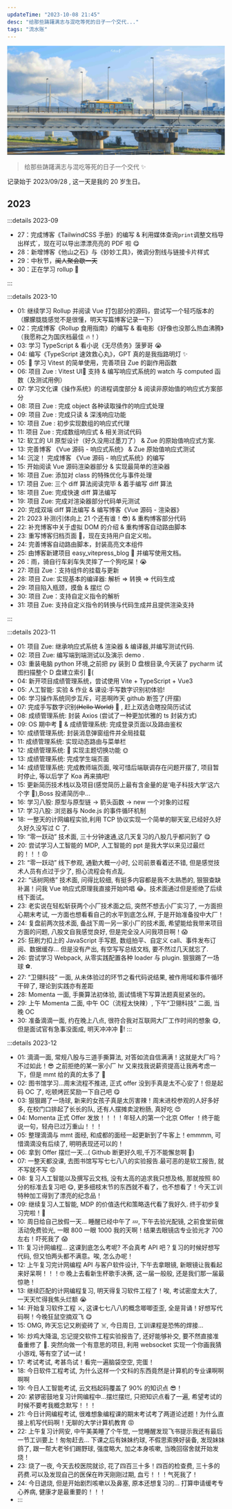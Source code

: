```yaml
---
updateTime: "2023-10-08 21:45"
desc: "给那些踌躇满志与混吃等死的日子一个交代..."
tags: "流水账"
---
```


![banner](./img/dialog.jpg)

> 给那些踌躇满志与混吃等死的日子一个交代 ✨

记录始于 2023/09/28 , 这一天是我的 20 岁生日。

## 2023

:::details 2023-09

- 27：完成博客《TailwindCSS 手册》的编写 & 利用媒体查询`print`调整文档导出样式`，现在可以导出漂漂亮亮的 PDF 啦 😋
- 28：新增博客《他山之石》与《妙妙工具》，微调分割线与链接卡片样式
- 29：中秋节，~~闽人聚会歇一天~~
- 30：正在学习 rollup 🧐

:::

:::details 2023-10

- 01: 继续学习 Rollup 并阅读 Vue 打包部分的源码，尝试写一个轻巧版本的（朦朦胧胧感觉不是很懂，明天写篇博客记录一下）
- 02：完成博客《Rollup 食用指南》的编写 & 看电影《好像也没那么热血沸腾》（我愿称之为国庆档最佳 🔥！）
- 03: 学习 TypeScript & 看小说《无尽债务》菠萝哥 😭
- 04: 编写《TypeScript 速效救心丸》，GPT 真的是我指路明灯 ✨
- 05: 📝 学习 Vitest 的简单使用，完善项目 Zue 的副作用函数
- 06: 项目 Zue : Vitest UI🌈 支持 & 编写响应式系统的 watch 与 computed 函数（及测试用例）
- 07: 学习文化课《操作系统》的进程调度部分 & 阅读非原始值的响应式方案部分
- 08: 项目 Zue : 完成 object 各种读取操作的响应式处理
- 09: 项目 Zue : 完成只读 & 深浅响应功能
- 10: 项目 Zue : 初步实现数组的响应式代理
- 11: 项目 Zue : 完成数组响应式 & 相关测试代码
- 12: 软工的 UI 原型设计（好久没用过墨刀了） & Zue 的原始值响应式方案.
- 13: 完善博客 《Vue 源码 - 响应式系统》 & Zue 原始值响应式测试
- 14: 沉淀！ 完成博客 《Vue 源码 - 响应式系统》的编写
- 15: 开始阅读 Vue 源码渲染器部分 & 实现最简单的渲染器
- 16: 项目 Zue: 添加对 class 的特殊优化与事件处理
- 17: 项目 Zue: 三个 diff 算法阅读完毕 & 着手编写 diff 算法
- 18: 项目 Zue: 完成快速 diff 算法编写
- 19: 项目 Zue: 完成对渲染器部分代码单元测试
- 20: 完成双端 diff 算法编写 & 编写博客《Vue 源码 - 渲染器》
- 21: 2023 补测(引体向上 21 个还有谁！😎) & 重构博客部分代码
- 22: 补充博客中关于虚拟 DOM 的介绍 & 重构博客自动路由脚本
- 23: 重写博客归档页面 🎨，现在支持用户自定义啦。
- 24: 完善博客自动路由脚本，封装高亮文本组件
- 25: 由博客新建项目 easy_vitepress_blog 🎉 并编写使用文档。
- 26：雨，骑自行车刹车失灵摔了一个狗吃屎！😭
- 27: 项目 Zue：支持组件的挂载与更新
- 28: 项目 Zue: 实现基本的编译器: 解析 => 转换 => 代码生成
- 29: 项目陷入瓶颈，摸鱼 & 摆烂 🙃
- 30: 项目 Zue：支持自定义指令的解析
- 31: 项目 Zue: 支持自定义指令的转换与代码生成并且提供渲染支持

:::

:::details 2023-11

- 01: 项目 Zue: 继承响应式系统 & 渲染器 & 编译器,并编写测试代码.
- 02: 项目 Zue: 编写端到端测试以及演示 demo .
- 03: 重装电脑 python 环境,之前把 py 装到 D 盘根目录,今天装了 pycharm 试图扫描整个 D 盘建立索引 🥶(
- 04: 新开项目成绩管理系统，尝试使用 Vite + TypeScript + Vue3
- 05: 人工智能: 实验 & 作业 & 课设:手写数字识别初体验!
- 06: 学习操作系统同步互斥，可恶啊昨天 github 断签了(开摆)
- 07: 完成手写数字识别~~(Hello World)~~ 🥰 , 赶上双选会瞎投简历试试
- 08: 成绩管理系统: 封装 Axios (尝试了一种更加优雅的 ts 封装方式)
- 09: OS 期中考 🙏 & 成绩管理系统: 完成登录页面以及路由鉴权
- 10: 成绩管理系统: 封装消息弹窗组件并全局挂载
- 11: 成绩管理系统: 实现动态路由与菜单栏
- 12: 成绩管理系统: 🌙 实现主题切换功能 🌞
- 13: 成绩管理系统: 完成学生端页面
- 14: 成绩管理系统: 完成教师端页面, 唉可惜后端联调存在问题开摆了, 项目暂时停止, 等以后学了 Koa 再来搞吧!
- 15: 更新简历技术栈以及项目(感觉简历上最有含金量的是‘电子科技大学’这六个字 🌹),Boss 投递简历中...
- 16: 学习八股: 原型与原型链 -> 箭头函数 -> new 一个对象的过程
- 17: 学习八股: 浏览器与 Node.js 的事件循环机制
- 18: 一整天的计网编程实验,利用 TCP 协议实现一个简单的聊天室,已经好久好久好久没写过 C 了.
- 19: “零一跃动” 技术面, 三十分钟速通,这几天复习的八股几乎都问到了 😋
- 20: 尝试学习人工智能的 MDP, 人工智能的 ppt 是我大学以来见过最烂的！！！😡
- 21: “零一跃动” 线下参观, 通勤大概一小时, 公司前景看着还不错, 但是感觉技术人员有点过于少了, 担心流程会有点乱.
- 22: “话树网络” 技术面, 问得比较细, 有挺多内容都是我不太熟悉的, 狠狠查缺补漏！问我 Vue 响应式原理我直接开始吟唱 😂。技术面通过但是拒绝了后续线下面试。
- 23: 老实说在轻松斩获两个小厂技术面之后, 突然不想去小厂实习了, 一方面担心期末考试, 一方面也想看看自己的水平到底怎么样, 于是开始准备投中大厂！
- 24: 复盘前两次技术面, 备战下周一另一家小厂的技术面, 希望能给我带来项目方面的问题, 八股文自我感觉良好, 但是完全没人问我项目啊！😱
- 25: 狂刷力扣上的 JavaScript 手写题, 数组拍平、自定义 call、事件发布订阅、数据缓存... 但是没有产出, 有空写写总结文档, 要不然过几天就忘了.
- 26: 尝试学习 Webpack, 从零实践配置各种 loader 与 plugin. 狠狠踢了一场球 ⚽.
- 27: “卫翎科技” 一面, 从未体验过的环节之看代码说结果, 被作用域和事件循环干碎了, 理论到实践亦有差距
- 28: Momenta 一面, 手撕算法初体验, 面试情境下写算法题真挺紧张的。
- 29: 上午 Momenta 二面, 中午 OC（流程太快辣）, 下午“卫翎科技” 二面, 当晚 OC
- 30: 准备滴滴一面, 约在晚上八点, 很符合我对互联网大厂工作时间的想象 😋, 但是面试官有急事没面成, 明天冲冲冲 🏃!
  :::

:::details 2023-12

- 01: 滴滴一面, 常规八股与三道手撕算法, 对答如流自信满满！这就是大厂吗？不过如此！😎 之前拒绝的某一家小厂 hr 又来找我说薪资提高让我再考虑一下，但是 mmt 给的真的太多了 🥳
- 02: 图书馆学习...周末流程不推进, 正式 offer 没到手真是太不心安了！但是起码 OC 了, 吃顿烤匠奖励一下自己吧 😋
- 03: 狠狠踢了一场球, 新来的女孩子真是太厉害辣！周末进校参观的人好多好多, 在校门口排起了长长的队, 还有人摆摊卖淀粉肠, 真好吃 😍
- 04: Momenta 正式 Offer 发放！！！！年轻人的第一个北京 Offer ！终于能说一句，轻舟已过万重山！！！
- 05: 整理滴滴与 mmt 面经, 和成都的面经一起更新到了牛客上！emmmm, 可惜滴滴没有后续了, 明明表现还可以的！
- 06: 拿到 Offer 摆烂一天...( Github 断更好久啦,千万不能懈怠啊 💩)
- 07: 一整天都没课, 去图书馆写写七七八八的实验报告.最可恶的是软工报告, 就不写就不写 😡
- 08: 复习人工智能以及撰写云文档, 没有太高的追求我只想及格, 那就按照 80 分的标准去复习吧 😋, 更多细枝末节的东西就不看了，也不想看了！今天工训特种加工得到了漂亮的纪念品！
- 09: 继续复习人工智能, MDP 的价值迭代和策略迭代看了我好久. 终于初步复习完啦！🏃
- 10: 周日给自己放假一天... 睡醒已经中午了 💤, 下午去验光配镜, 之前食堂前做活动免费验光, 一眼 800 一眼 1000 我的天啊！结果去眼镜店专业验光才 700 左右！吓死我了 😱
- 11: 复习计网编程... 这课到底怎么考呢? 不会真考 API 吧？复习的时候好想写代码, 但又怕两头都不满意。唉, 怎么办呢！
- 12: 上午复习完计网编程 API 与客户软件设计, 下午去拿眼镜, 新眼镜让我看起来好呆啊！！！🤓 晚上去看新生杯歌手决赛, 这一届一般般, 还是我们那一届最惊艳！
- 13: 继续匹配的计网编程复习, 明天得复习软件工程了！唉, 考试密度太大了, 一天天忙得我焦头烂额 😭
- 14: 开始复习软件工程 ⚔️, 这课七七八八的概念唧唧歪歪, 全是背诵！好想写代码啊！今晚狂鼠空摘双飞 😋
- 15: OMG, 昨天忘记又刷瓷砖了 ☠️, 今日周日, 工训课程是恐怖的焊接...
- 16: 炒鸡大降温, 忘记提交软件工程实验报告了, 还好能够补交, 要不然直接准备重修了 🥶. 突然向做一个有意思的项目, 利用 websocket 实现一个你画我猜小游戏, 等有空了试一试！
- 17: 考试考试, 考甚鸟试！看完一遍脑袋空空, 完蛋！
- 18: 今日软件工程考试, 为什么这样一个文科的东西竟然是计算机的专业课啊啊啊啊
- 19: 今日人工智能考试, 云文档起码覆盖了 90% 的知识点 😎！
- 20: 紧锣密鼓地复习计网编程中...摆烂摆烂, 只把知识点看了一遍, 希望考试的时候不要考我概念默写！！！
- 21: 今日计网编程考试, 很难想象编程课的期末考试考了两道论述题！为什么直接上机写代码啊！无聊的大学计算机教育 😡
- 22: 上午复习计网安, 中午美美睡了个午觉, 一觉睡醒发现飞书提示我还有最后一节工训要上！匆匆赶去... 下课之后有妹妹约球, 不假思索换好装备, 发现妹妹鸽了, 跟一帮大老爷们踢野球, 强度略大, 加之本身咳嗽, 当晚回宿舍就开始发烧！
- 23: 烧了一夜, 今天去校医院就诊, 花了四百三十多！四百的检查费, 三十多的药费.可以及发现自己的医保在昨天刚刚过期, 血亏！！！气死我了！
- 24: 今日退烧, 但是开始剧烈咳嗽以及鼻塞, 原本还想复习的... 打算申请缓考专心养病, 健康才是最重要的！！！
- :::
